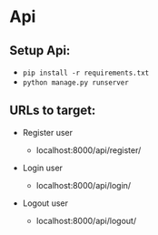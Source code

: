 # Api
## Setup Api:
  - `pip install -r requirements.txt`
  - `python manage.py runserver`
  
## URLs to target:
  - Register user
    - localhost:8000/api/register/
    
  - Login  user
    - localhost:8000/api/login/
    
  - Logout user
    - localhost:8000/api/logout/
    
